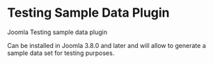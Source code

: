# Testing Sample Data Plugin
Joomla Testing sample data plugin

Can be installed in Joomla 3.8.0 and later and will allow to generate a sample data set for testing purposes.
